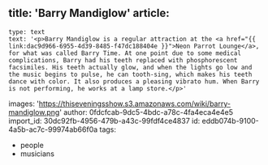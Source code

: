 title: '​Barry Mandiglow'
article:
  -
    type: text
    text: '<p>Barry Mandiglow is a regular attraction at the <a href="{{ link:dac9d966-6955-4d39-8485-f47dc188404e }}">Neon Parrot Lounge</a>, for what was called Barry Time. At one point due to some medical complications, Barry had his teeth replaced with phosphorescent facsimiles. His teeth actually glow, and when the lights go low and the music begins to pulse, he can tooth-sing, which makes his teeth dance with color. It also produces a pleasing vibrato hum. When Barry is not performing, he works at a lamp store.</p>'
images: 'https://thiseveningsshow.s3.amazonaws.com/wiki/barry-mandiglow.png'
author: 0fdcfcab-9dc5-4bdc-a78c-4fa4eca4e4e5
import_id: 30dc92fb-4956-479b-a43c-99fdf4ce4837
id: eddb074b-9100-4a5b-ac7c-99974ab66f0a
tags:
  - people
  - musicians
